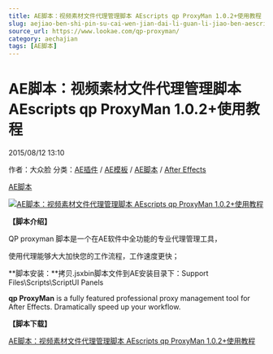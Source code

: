 ```yaml
---
title: AE脚本：视频素材文件代理管理脚本 AEscripts qp ProxyMan 1.0.2+使用教程
slug: aejiao-ben-shi-pin-su-cai-wen-jian-dai-li-guan-li-jiao-ben-aescripts-qp-proxyman-1-0-2-shi-yong-jiao-cheng
source_url: https://www.lookae.com/qp-proxyman/
category: aechajian
tags: [AE脚本]
---
```

# AE脚本：视频素材文件代理管理脚本 AEscripts qp ProxyMan 1.0.2+使用教程

2015/08/12 13:10

作者：大众脸
分类：[AE插件](https://www.lookae.com/after-effects/aechajian/) / [AE模板](https://www.lookae.com/after-effects/other-after-effects/) / [AE脚本](https://www.lookae.com/after-effects/aescripts/) / [After Effects](https://www.lookae.com/after-effects/)

[AE脚本](https://www.lookae.com/tag/ae%e8%84%9a%e6%9c%ac/)

[![AE脚本：视频素材文件代理管理脚本 AEscripts qp ProxyMan 1.0.2+使用教程](https://www.lookae.com/wp-content/uploads/2015/08/qp-ProxyMan.jpg "AE脚本：视频素材文件代理管理脚本 AEscripts qp ProxyMan 1.0.2+使用教程-LookAE.com")](https://www.lookae.com/wp-content/uploads/2015/08/qp-ProxyMan.jpg)

**【脚本介绍】**

QP proxyman 脚本是一个在AE软件中全功能的专业代理管理工具，

使用代理能够大大加快您的工作流程，工作速度更快；

**脚本安装：**拷贝.jsxbin脚本文件到AE安装目录下：Support Files\Scripts\ScriptUI Panels

**qp ProxyMan** is a fully featured professional proxy management tool for After Effects. Dramatically speed up your workflow.

**【脚本下载】**

[AE脚本：视频素材文件代理管理脚本 AEscripts qp ProxyMan 1.0.2+使用教程](https://www.400gb.com/file/112239395)
